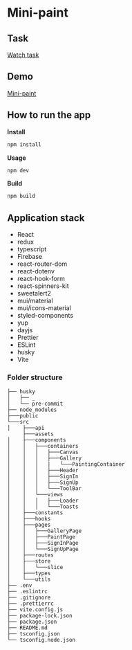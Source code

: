 <h1>Mini-paint</h1>

## Task

<a href="https://drive.google.com/file/d/19cb4whI_HUVPzuaPyaj5r6hGotIVnhho/view">Watch task</a>

## Demo

<a href="https://maxpaynecoool.github.io/paintTest">Mini-paint</a>

## How to run the app

**Install**

```sh
npm install
```

**Usage**

```sh
npm dev
```

**Build**

```sh
npm build
```

## Application stack

- React
- redux
- typescript
- Firebase
- react-router-dom
- react-dotenv
- react-hook-form
- react-spinners-kit
- sweetalert2
- mui/material
- mui/icons-material
- styled-components
- yup
- dayjs
- Prettier
- ESLint
- husky
- Vite

### Folder structure

```
├── husky
│   ├── _
│   └── pre-commit
├── node_modules
├───public
└───src
│    ├───api
     ├───assets
│    ├───components
│    │   ├───containers
│    │   │   ├───Canvas
│    │   │   ├───Gallery
│    │   │   |   └───PaintingContainer
│    │   │   ├───Header
│    │   │   ├───SignIn
│    │   │   ├───SignUp
│    │   │   └───ToolBar
│    │   └───views
│    │   │   ├───Loader
│    │   │   └───Toasts
│    ├───constants
│    ├───hooks
│    ├───pages
│    │   ├───GalleryPage
│    │   ├───PaintPage
│    │   ├───SignInPage
│    │   └───SignUpPage
│    ├───routes
│    ├───store
│    │   └───slice
│    ├───types
│    └───utils
├── .env
├── .eslintrc
├── .gitignore
├── .prettierrc
├── vite.config.js
├── package-lock.json
├── package.json
├── README.md
├── tsconfig.json
└── tsconfig.node.json
```
